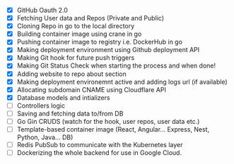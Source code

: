 - [x] GitHub Oauth 2.0
- [x] Fetching User data and Repos (Private and Public)
- [x] Cloning Repo in go to the local directory
- [x] Building container image using crane in go
- [x] Pushing container image to registry i.e. DockerHub in go
- [x] Making deployment environment using Github deployment API
- [x] Making Git hook for future push triggers
- [x] Making Git Status Check when starting the process and when done! 
- [x] Adding website to repo about section 
- [x] Making deployment environemnt active and adding logs url (if available)
- [x] Allocating subdomain CNAME using Cloudflare API
- [x] Database models and intializers 
- [ ] Controllers logic
- [ ] Saving and fetching data to/from DB
- [ ] Go Gin CRUDS (watch for the hook, user repos, user data etc.)
- [ ] Template-based container image (React, Angular... Express, Nest, Python, Java... DB)
- [ ] Redis PubSub to communicate with the Kubernetes layer  
- [ ] Dockerizing the whole backend for use in Google Cloud.  
